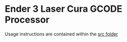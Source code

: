 # Ender 3 Laser Cura GCODE Processor

Usage instructions are contained within the [src folder](https://github.com/masoncfrancis/Ender3LaserCuraGCODEProcessor/tree/master/src)
